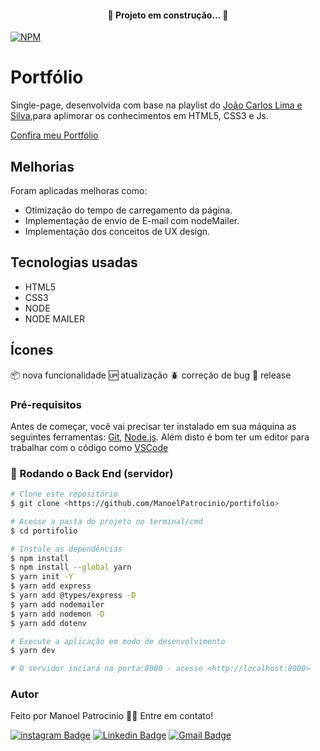 <h4 align="center"> 
	🚧  Projeto em construção...  🚧
</h4>

[![NPM](https://img.shields.io/npm/l/react)](https://github.com/ManoelPatrocinio/portifolio/blob/main/LICENSE) 

# Portfólio
 Single-page, desenvolvida com base na playlist do [João Carlos Lima e Silva](https://youtube.com/playlist?list=PLM_90--7SomWgfPYCXnpuoY2L-Z_Z-AiV),para aplimorar os conhecimentos em HTML5, CSS3 e Js.

[Confira meu Portfólio](https://portifoliomanoel.herokuapp.com/#)

## Melhorias
  Foram aplicadas melhoras como:
  * Otimização do tempo de carregamento da página.
  * Implementação de envio de E-mail com nodeMailer.
  * Implementação dos conceitos de UX design.
  

## Tecnologias usadas
  * HTML5 
  * CSS3
  * NODE
  * NODE MAILER


## Ícones
:package: nova funcionalidade
:up: atualização
:beetle: correção de bug
:checkered_flag: release



### Pré-requisitos

Antes de começar, você vai precisar ter instalado em sua máquina as seguintes ferramentas:
[Git](https://git-scm.com), [Node.js](https://nodejs.org/en/). 
Além disto é bom ter um editor para trabalhar com o código como [VSCode](https://code.visualstudio.com/)

### 🎲 Rodando o Back End (servidor)

```bash
# Clone este repositório
$ git clone <https://github.com/ManoelPatrocinio/portifolio>

# Acesse a pasta do projeto no terminal/cmd
$ cd portifolio

# Instale as dependências
$ npm install
$ npm install --global yarn
$ yarn init -Y                             
$ yarn add express                         
$ yarn add @types/express -D               
$ yarn add nodemailer                     
$ yarn add nodemon -D 
$ yarn add dotenv

# Execute a aplicação em modo de desenvolvimento
$ yarn dev

# O servidor inciará na porta:8000 - acesse <http://localhost:8000>


```

### Autor

Feito por Manoel Patrocinio 👋🏽 Entre em contato!

[![instagram Badge](https://img.shields.io/badge/Instagram-E4405F?style=flat-square&logo=instagram&logoColor=white=https://www.instagram.com/patrocinioiii/)](https://www.instagram.com/patrocinioiii/) [![Linkedin Badge](https://img.shields.io/badge/-Manoel-blue?style=flat-square&logo=Linkedin&logoColor=white&link=https://linkedin.com/in/manoel-patrocinio-1b342b203/)](https://linkedin.com/in/manoel-patrocinio-1b342b203) 
[![Gmail Badge](https://img.shields.io/badge/-manoelpatrocinio99@gmail.com-c14438?style=flat-square&logo=Gmail&logoColor=white&link=mailto:manoelpatrocinio99@gmail.com)](mailto:manoelpatrocinio99@gmail.com)
